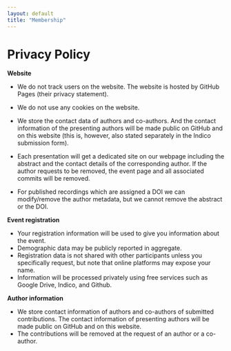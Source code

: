 ```yaml
---
layout: default
title: "Membership"
---
```


# Privacy Policy


**Website**
 * We do not track users on the website. The website is hosted by GitHub Pages (their privacy statement).
 * We do not use any cookies on the website.

 * We store the contact data of authors and co-authors. And the contact information of the presenting authors will be made public on GitHub and on this website (this is, however, also stated separately in the Indico submission form).
 * Each presentation will get a dedicated site on our webpage including the abstract and the contact details of the corresponding author. If the author requests to be removed, the event page and all associated commits will be removed.
 * For published recordings which are assigned a DOI we can modify/remove the author metadata, but we cannot remove the abstract or the DOI.


**Event registration**
 * Your registration information will be used to give you information about the event. 
 * Demographic data may be publicly reported in aggregate.
 * Registration data is not shared with other participants unless you specifically request, but note that online platforms may expose your name.
 * Information will be processed privately using free services such as Google Drive, Indico, and Github.


**Author information**
 * We store contact information of authors and co-authors of submitted contributions. The contact information of presenting authors will be made public on GitHub and on this website.
 * The contributions will be removed at the request of an author or a co-author.

